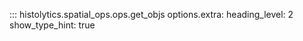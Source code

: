 ::: histolytics.spatial_ops.ops.get_objs
    options.extra:
      heading_level: 2
      show_type_hint: true
